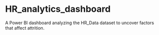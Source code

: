 # HR_analytics_dashboard
A Power BI dashboard analyzing the HR_Data dataset to uncover factors that affect attrition.
